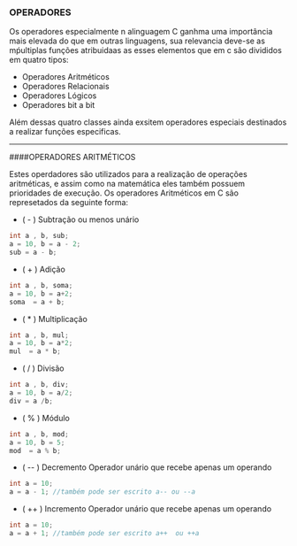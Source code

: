 ### OPERADORES

Os operadores especialmente n alinguagem C ganhma uma importância mais elevada do que em outras linguagens, sua relevancia deve-se as mṕultiplas funções atribuidaas as esses elementos que em c são divididos em quatro tipos:

- Operadores Aritméticos
- Operadores Relacionais
- Operadores Lógicos
- Operadores bit a bit

Além dessas quatro classes ainda exsitem operadores especiais destinados a realizar funções especificas.

------------


####OPERADORES ARITMÉTICOS

Estes operdadores são utilizados para a realização de operações aritméticas, e assim como na matemática eles também possuem prioridades de execução. Os operadores Aritméticos em C são represetados da seguinte forma:

-  ( - )    Subtração ou menos unário
  ```c
int a , b, sub;
a = 10, b = a - 2;
sub = a - b; 
```
- ( + )    Adição
```c
int a , b, soma;
a = 10, b = a+2;
soma  = a + b; 
```
- ( * )    Multiplicação
```c
int a , b, mul;
a = 10, b = a*2;
mul  = a * b; 
```
- ( / )    Divisão
```c
int a , b, div;
a = 10, b = a/2;
div = a /b; 
```
- ( % ) Módulo
```c
int a , b, mod;
a = 10, b = 5;
mod  = a % b; 
```
- ( -- )    Decremento
Operador unário que recebe apenas um operando
```c
int a = 10;
a = a - 1; //também pode ser escrito a-- ou --a
```
- ( ++ )    Incremento
Operador unário que recebe apenas um operando
```c
int a = 10;
a = a + 1; //também pode ser escrito a++  ou ++a
```
